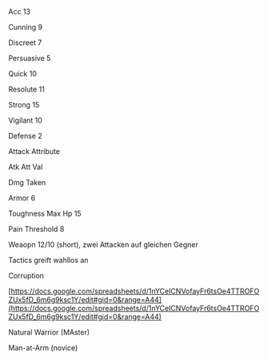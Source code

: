 Acc 13

Cunning 9

Discreet 7

Persuasive 5

Quick 10

Resolute 11

Strong 15

Vigilant 10

Defense 2

Attack Attribute

Atk Att Val

Dmg Taken

Armor 6

Toughness Max Hp 15

Pain Threshold 8

Weaopn 12/10 (short), zwei Attacken auf gleichen Gegner

Tactics greift wahllos an

Corruption

[https://docs.google.com/spreadsheets/d/1nYCeICNVofayFr6tsOe4TTROFOZUx5fD_6m6g9ksc1Y/edit#gid=0&range=A44](https://docs.google.com/spreadsheets/d/1nYCeICNVofayFr6tsOe4TTROFOZUx5fD_6m6g9ksc1Y/edit#gid=0&range=A44)

Natural Warrior (MAster)

Man-at-Arm (novice)